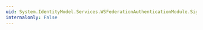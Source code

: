 ```yaml
---
uid: System.IdentityModel.Services.WSFederationAuthenticationModule.SignOutError
internalonly: False
---
```

